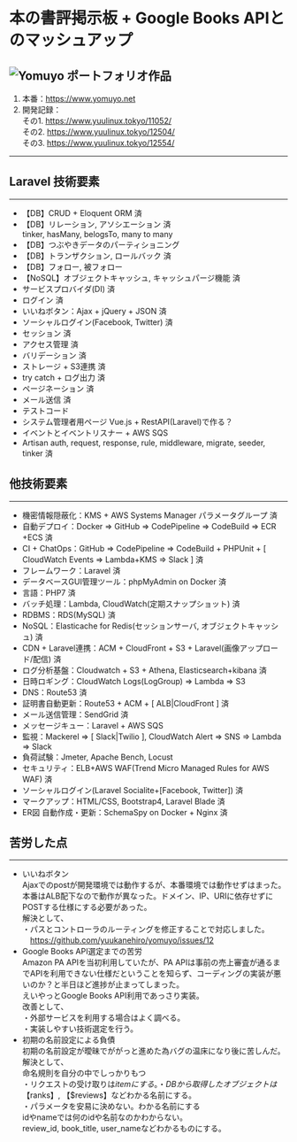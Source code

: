 # 本の書評掲示板 + Google Books APIとのマッシュアップ
![Yomuyo ポートフォリオ作品](https://www.yuulinux.tokyo/contents/wp-content/uploads/2019/06/yomuyo_20190805_1.png "Yomuyo")
---
1. 本番：<https://www.yomuyo.net>
2. 開発記録：   
    その1. <https://www.yuulinux.tokyo/11052/>  
    その2. <https://www.yuulinux.tokyo/12504/>  
    その3. <https://www.yuulinux.tokyo/12554/>  
---

## Laravel 技術要素
---
* 【DB】CRUD + Eloquent ORM  済
* 【DB】リレーション, アソシエーション 済  
        tinker, hasMany, belogsTo, many to many  
* 【DB】つぶやきデータのパーティショニング  
* 【DB】トランザクション, ロールバック 済
* 【DB】フォロー, 被フォロー 
* 【NoSQL】オブジェクトキャッシュ, キャッシュパージ機能 済
* サービスプロバイダ(DI) 済
* ログイン 済
* いいねボタン：Ajax + jQuery + JSON 済
* ソーシャルログイン(Facebook, Twitter) 済
* セッション 済
* アクセス管理 済
* バリデーション 済
* ストレージ + S3連携 済
* try catch + ログ出力 済
* ページネーション 済
* メール送信 済 
* テストコード  
* システム管理者用ページ
  Vue.js + RestAPI(Laravel)で作る？  
* イベントとイベントリスナー + AWS SQS
* Artisan
  auth, request, response, rule, middleware, migrate, seeder, tinker 済  



## 他技術要素
---
* 機密情報隠蔽化：KMS + AWS Systems Manager パラメータグループ 済
* 自動デプロイ：Docker => GitHub => CodePipeline => CodeBuild => ECR +ECS 済
* CI + ChatOps：GitHub => CodePipeline => CodeBuild + PHPUnit + [ CloudWatch Events => Lambda+KMS => Slack ] 済
* フレームワーク：Laravel 済
* データベースGUI管理ツール：phpMyAdmin on Docker 済
* 言語：PHP7 済
* バッチ処理：Lambda, CloudWatch(定期スナップショット) 済
* RDBMS：RDS(MySQL) 済
* NoSQL：Elasticache for Redis(セッションサーバ, オブジェクトキャッシュ) 済
* CDN + Laravel連携：ACM + CloudFront + S3 + Laravel(画像アップロード/配信) 済
* ログ分析基盤：Cloudwatch + S3 + Athena, Elasticsearch+kibana 済
* 日時ロギング：CloudWatch Logs(LogGroup)  => Lambda => S3
* DNS：Route53 済
* 証明書自動更新：Route53 + ACM + [ ALB|CloudFront ] 済
* メール送信管理：SendGrid 済
* メッセージキュー：Laravel + AWS SQS
* 監視：Mackerel => [ Slack|Twilio ], CloudWatch Alert => SNS => Lambda => Slack
* 負荷試験：Jmeter, Apache Bench, Locust
* セキュリティ：ELB+AWS WAF(Trend Micro Managed Rules for AWS WAF) 済
* ソーシャルログイン(Laravel Socialite+[Facebook, Twitter]) 済
* マークアップ：HTML/CSS, Bootstrap4, Laravel Blade 済
* ER図 自動作成・更新：SchemaSpy on Docker + Nginx 済



## 苦労した点
---
* いいねボタン  
  Ajaxでのpostが開発環境では動作するが、本番環境では動作せずはまった。  
  本番はALB配下なので動作が異なった。ドメイン、IP、URIに依存せずにPOSTする仕様にする必要があった。    
  解決として、  
  ・パスとコントローラのルーティングを修正することで対応しました。  
  　<https://github.com/yuukanehiro/yomuyo/issues/12>
* Google Books API選定までの苦労  
  Amazon PA APIを当初利用していたが、PA APIは事前の売上審査が通るまでAPIを利用できない仕様だということを知らず、コーディングの実装が悪いのか？と半日ほど進捗が止まってしまった。  
  えいやっとGoogle Books API利用であっさり実装。  
  改善として、  
  ・外部サービスを利用する場合はよく調べる。  
  ・実装しやすい技術選定を行う。  
* 初期の名前設定による負債  
  初期の名前設定が曖昧でががっと進めた為バグの温床になり後に苦しんだ。  
  解決として、  
  命名規則を自分の中でしっかりもつ  
  ・リクエストの受け取りは$itemにする。  
  ・DBから取得したオブジェクトは【$ranks】, 【$reviews】などわかる名前にする。  
  ・パラメータを安易に決めない。わかる名前にする  
    idやnameでは何のidや名前なのかわからない。  
    review_id, book_title, user_nameなどわかるものにする。  





